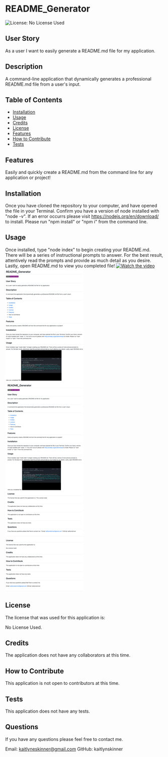 
  # README_Generator

  ![License: No License Used](https://img.shields.io/badge/license-No%20License%20Used-purple.svg)

  ## User Story
As a user I want to easily generate a README.md file for my application.
     
  
  ## Description 
  A command-line application that dynamically generates a professional README.md file from a user's input.

  ## Table of Contents
  * [Installation](#installation)
  * [Usage](#usage)
  * [Credits](#credits)
  * [License](#license)
  * [Features](#features)
  * [How to Contribute](#howtocontribute)
  * [Tests](#tests)
  
  ## Features
Easily and quickly create a README.md from the command line for any application or project!
     

  ## Installation
  Once you have cloned the repository to your computer, and have opened the file in your Terminal. Confirm you have a version of node installed with "node -v". If an error occurrs please visit https://nodejs.org/en/download/ to install. Please run "npm install" or "npm i" from the command line.

  ## Usage 
  Once installed, type "node index" to begin creating your README.md. There will be a series of instructional prompts to answer. For the best result, attentively read the prompts and provide as much detail as you desire. Lastly, open README.md to view you completed file!
  [![Watch the video](https://img.youtube.com/vi/jCOxYI-tqm0/0.jpg)](https://www.youtube.com/watch?v=jCOxYI-tqm0)
  ![Deployed Application](https://github.com/KaitlynSkinner/README_Generator/blob/48832ea8c936166240f910babd663f93bd6532af/images/Mocku-up.md.png?raw=true)

  ## License
  The license that was used for this application is:

  No License Used.
       

  ## Credits
The application does not have any collaborators at this time.
     

  ## How to Contribute
  This application is not open to contributors at this time.

  ## Tests
  This application does not have any tests.

  ## Questions
  If you have any questions please feel free to contact me.

  Email: kaitlyneskinner@gmail.com
  GitHub:  kaitlynskinner

